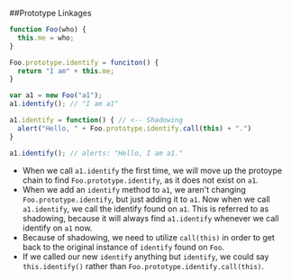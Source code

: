 ##Prototype Linkages

```javascript
function Foo(who) {
  this.me = who;
}

Foo.prototype.identify = funciton() {
  return "I am" + this.me;
}

var a1 = new Foo("a1");
a1.identify(); // "I am a1"

a1.identify = function() { // <-- Shadowing
  alert("Hello, " + Foo.prototype.identify.call(this) + ".")
}

a1.identify(); // alerts: "Hello, I am a1."
```
- When we call `a1.identify` the first time, we will move up the protoype chain to find `Foo.prototype.identify`, as it does not exist on `a1`.
- When we add an `identify` method to `a1`, we aren't changing `Foo.prototype.identify`, but just adding it to `a1`. Now when we call `a1.identify`, we call the identify found on `a1`. This is referred to as shadowing, because it will always find `a1.identify` whenever we call identify on `a1` now.
- Because of shadowing, we need to utilize `call(this)` in order to get back to the original instance of `identify` found on `Foo`.
- If we called our new `identify` anything but `identify`, we could say `this.identify()` rather than `Foo.prototype.identify.call(this)`. 